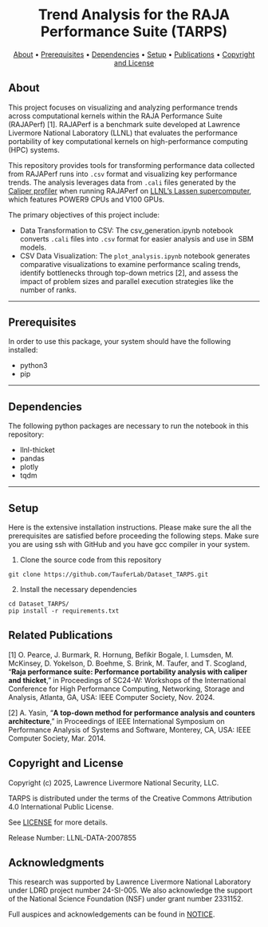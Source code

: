 <h1 align="center">  
  Trend Analysis for the RAJA Performance Suite (TARPS)
  <h4 align="center">

  <!-- <a href="https://analytics4md.org/"><img src="https://avatars.githubusercontent.com/u/32650548?s=200&v=4"/></a> -->

  </h4>
</h1>

<p align="center">
  <a href="#about">About</a> •
  <a href="#prerequisites">Prerequisites</a> •
  <a href="#dependencies">Dependencies</a> •
  <a href="#setup">Setup</a> •
  <a href="#related-publications">Publications</a> •
  <a href="#copyright-and-license">Copyright and License</a>
</p>

## About

This project focuses on visualizing and analyzing performance trends across computational kernels within the RAJA Performance Suite (RAJAPerf) [1]. RAJAPerf is a benchmark suite developed at Lawrence Livermore National Laboratory (LLNL) that evaluates the performance portability of key computational kernels on high-performance computing (HPC) systems.

This repository provides tools for transforming performance data collected from RAJAPerf runs into `.csv` format and visualizing key performance trends. The analysis leverages data from `.cali` files generated by the [Caliper profiler](https://software.llnl.gov/Caliper/) when running RAJAPerf on [LLNL’s Lassen supercomputer](https://hpc.llnl.gov/hardware/compute-platforms/lassen), which features POWER9 CPUs and V100 GPUs.

The primary objectives of this project include:

- Data Transformation to CSV: The csv_generation.ipynb notebook converts `.cali` files into `.csv` format for easier analysis and use in SBM models.
- CSV Data Visualization: The `plot_analysis.ipynb` notebook generates comparative visualizations to examine performance scaling trends, identify bottlenecks through top-down metrics [2], and assess the impact of problem sizes and parallel execution strategies like the number of ranks.

---
## Prerequisites

In order to use this package, your system should have the following installed:
- python3
- pip

---
## Dependencies

The following python packages are necessary to run the notebook in this repository: 
- llnl-thicket
- pandas
- plotly
- tqdm



---
## Setup

Here is the extensive installation instructions. Please make sure the all the prerequisites are satisfied before proceeding the following steps.
Make sure you are using ssh with GitHub and you have gcc compiler in your system. 

1. Clone the source code from this repository

```
git clone https://github.com/TauferLab/Dataset_TARPS.git
```

2. Install the necessary dependencies

```
cd Dataset_TARPS/
pip install -r requirements.txt
```

## Related Publications

[1]<i class="fa fa-file-text-o"></i> O. Pearce, J. Burmark, R. Hornung, Befikir Bogale, I. Lumsden, M. McKinsey, D. Yokelson, D. Boehme, S. Brink, M. Taufer, and T. Scogland, “<b>Raja performance suite: Performance portability analysis with caliper and thicket</b>,” in Proceedings of SC24-W: Workshops of the International Conference for High Performance Computing, Networking, Storage and Analysis, Atlanta, GA, USA: IEEE Computer Society, Nov. 2024.</i>

[2]<i class="fa fa-file-text-o"></i> A. Yasin, “<b>A top-down method for performance analysis and counters architecture</b>,” in Proceedings of IEEE International Symposium on Performance Analysis of Systems and Software, Monterey, CA, USA: IEEE Computer Society, Mar. 2014.</i>

## Copyright and License

Copyright (c) 2025, Lawrence Livermore National Security, LLC.

TARPS is distributed under the terms of the Creative Commons Attribution 4.0 International Public License.

See [LICENSE](LICENSE) for more details.

Release Number: LLNL-DATA-2007855

## Acknowledgments

This research was supported by Lawrence Livermore National Laboratory under LDRD project number 24-SI-005. We also acknowledge the support of the National Science Foundation (NSF) under grant number 2331152.

Full auspices and acknowledgements can be found in [NOTICE](NOTICE).
